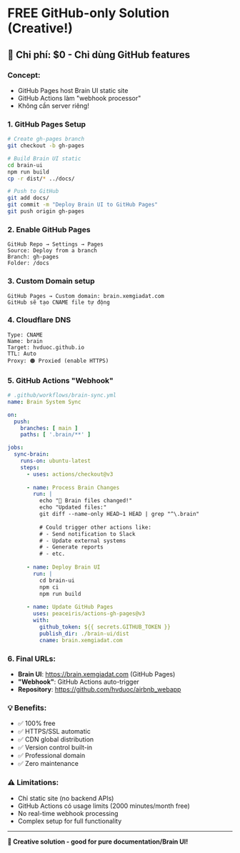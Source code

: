 # FREE GitHub-only Solution (Creative!)

## 🎯 Chi phí: $0 - Chỉ dùng GitHub features

### Concept:
- GitHub Pages host Brain UI static site
- GitHub Actions làm "webhook processor"  
- Không cần server riêng!

### 1. GitHub Pages Setup
```bash
# Create gh-pages branch
git checkout -b gh-pages

# Build Brain UI static
cd brain-ui  
npm run build
cp -r dist/* ../docs/

# Push to GitHub
git add docs/
git commit -m "Deploy Brain UI to GitHub Pages"
git push origin gh-pages
```

### 2. Enable GitHub Pages
```
GitHub Repo → Settings → Pages
Source: Deploy from a branch
Branch: gh-pages
Folder: /docs
```

### 3. Custom Domain setup
```
GitHub Pages → Custom domain: brain.xemgiadat.com
GitHub sẽ tạo CNAME file tự động
```

### 4. Cloudflare DNS
```
Type: CNAME  
Name: brain
Target: hvduoc.github.io
TTL: Auto
Proxy: 🟠 Proxied (enable HTTPS)
```

### 5. GitHub Actions "Webhook"
```yaml
# .github/workflows/brain-sync.yml
name: Brain System Sync

on:
  push:
    branches: [ main ]
    paths: [ '.brain/**' ]

jobs:
  sync-brain:
    runs-on: ubuntu-latest
    steps:
      - uses: actions/checkout@v3
      
      - name: Process Brain Changes
        run: |
          echo "🧠 Brain files changed!"
          echo "Updated files:" 
          git diff --name-only HEAD~1 HEAD | grep "^\.brain"
          
          # Could trigger other actions like:
          # - Send notification to Slack
          # - Update external systems  
          # - Generate reports
          # - etc.
          
      - name: Deploy Brain UI
        run: |
          cd brain-ui
          npm ci
          npm run build
          
      - name: Update GitHub Pages
        uses: peaceiris/actions-gh-pages@v3
        with:
          github_token: ${{ secrets.GITHUB_TOKEN }}
          publish_dir: ./brain-ui/dist
          cname: brain.xemgiadat.com
```

### 6. Final URLs:
- **Brain UI**: https://brain.xemgiadat.com (GitHub Pages)
- **"Webhook"**: GitHub Actions auto-trigger
- **Repository**: https://github.com/hvduoc/airbnb_webapp

### 💡 Benefits:
- ✅ 100% free
- ✅ HTTPS/SSL automatic  
- ✅ CDN global distribution
- ✅ Version control built-in
- ✅ Professional domain
- ✅ Zero maintenance

### ⚠️ Limitations:
- Chỉ static site (no backend APIs)
- GitHub Actions có usage limits (2000 minutes/month free)
- No real-time webhook processing
- Complex setup for full functionality

---

**🎨 Creative solution - good for pure documentation/Brain UI!**